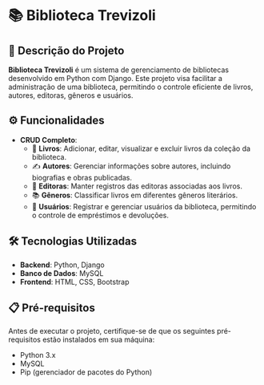 # 📚 Biblioteca Trevizoli

## 📝 Descrição do Projeto

**Biblioteca Trevizoli** é um sistema de gerenciamento de bibliotecas desenvolvido em Python com Django. Este projeto visa facilitar a administração de uma biblioteca, permitindo o controle eficiente de livros, autores, editoras, gêneros e usuários.

## ⚙️ Funcionalidades

- **CRUD Completo**:
  - 📖 **Livros**: Adicionar, editar, visualizar e excluir livros da coleção da biblioteca.
  - ✍️ **Autores**: Gerenciar informações sobre autores, incluindo biografias e obras publicadas.
  - 🏢 **Editoras**: Manter registros das editoras associadas aos livros.
  - 📚 **Gêneros**: Classificar livros em diferentes gêneros literários.
  - 👤 **Usuários**: Registrar e gerenciar usuários da biblioteca, permitindo o controle de empréstimos e devoluções.

## 🛠️ Tecnologias Utilizadas

- **Backend**: Python, Django
- **Banco de Dados**: MySQL
- **Frontend**: HTML, CSS, Bootstrap

## 📋 Pré-requisitos

Antes de executar o projeto, certifique-se de que os seguintes pré-requisitos estão instalados em sua máquina:

- Python 3.x
- MySQL
- Pip (gerenciador de pacotes do Python)
